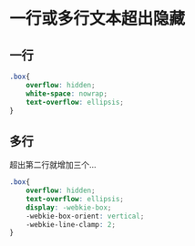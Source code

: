 # 一行或多行文本超出隐藏

## 一行

```css
.box{
    overflow: hidden;
    white-space: nowrap;
    text-overflow: ellipsis;
}
```

## 多行

超出第二行就增加三个...

```css
.box{
    overflow: hidden;
    text-overflow: ellipsis;
    display: -webkie-box;
    -webkie-box-orient: vertical;
    -webkie-line-clamp: 2;
}
```

